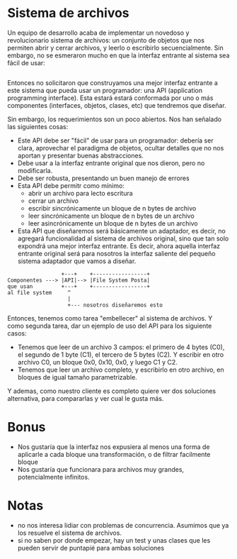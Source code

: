 Sistema de archivos
===================

Un equipo de desarrollo acaba de implementar un novedoso y revolucionario sistema de archivos: un conjunto de objetos
que nos permiten abrir y cerrar archivos, y leerlo o escribirlo secuencialmente.  Sin embargo, no se esmeraron mucho en que la interfaz entrante al sistema sea fácil de usar:

```java
```


Entonces no solicitaron que construyamos una mejor interfaz entrante a este sistema que pueda usar un programador: una API (application programming interface). Esta estará estará conformada por uno o más componentes (interfaces, objetos, clases, etc) que tendremos que diseñar. 

Sin embargo, los requerimientos son un poco abiertos. Nos han señalado las siguientes cosas: 
* Este API debe ser "fácil" de usar para un programador: debería ser clara, aprovechar el paradigma de objetos, ocultar detalles que no nos aportan y presentar buenas abstracciones.  
* Debe usar a la interfaz entrante original que nos dieron, pero no modificarla. 
* Debe ser robusta, presentando un buen manejo de errores
* Esta API debe permitr como mínimo: 
  * abrir un archivo para lecto escritura
  * cerrar un archivo
  * escribir sincrónicamente un bloque de n bytes de archivo
  * leer sincrónicamente un bloque de n bytes de un archivo
  * leer asincrónicamente un bloque de n bytes de un archivo
* Esta API que diseñaremos será básicamente un adaptador, es decir, no agregará funcionalidad al sistema de archivos original, sino que tan solo expondrá una mejor interfaz entrante. Es decir, ahora aquella interfaz entrante original será para nosotros la interfaz saliente del pequeño sistema adaptador que vamos a diseñar.

```
                 +---+    +-----------------+
Componentes ---> |API|--> |File System Posta|
que usan         +---+    +-----------------+
al file system     ^
                   |
                   +--- nosotros diseñaremos esto

```            
Entonces, tenemos como tarea "embellecer" al sistema de archivos. Y como segunda tarea, dar un ejemplo de uso del API para los siguiente casos:
  * Tenemos que leer de un archivo 3 campos: el primero de 4 bytes (C0), el segundo de 1 byte (C1), el tercero de 5 bytes (C2). Y escribir en otro archivo C0, un bloque 0x0, 0x10, 0x0, y luego C1 y C2. 
  * Tenemos que leer un archivo completo, y escribirlo en otro archivo, en bloques de igual tamaño parametrizable.  
 
Y ademas, como nuestro cliente es completo quiere ver dos soluciones alternativa, para compararlas y ver cual le gusta más. 

Bonus
=====

  * Nos gustaría que la interfaz nos expusiera al menos una forma de aplicarle a cada bloque una transformación, o de filtrar facilmente bloque
  * Nos gustaría que funcionara para archivos muy grandes, potencialmente infinitos.

Notas
===== 
  * no nos interesa lidiar con problemas de concurrencia. Asumimos que ya los resuelve el sistema de archivos. 
  * si no saben por donde empezar, hay un test y unas clases que les pueden servir de puntapié para ambas soluciones
